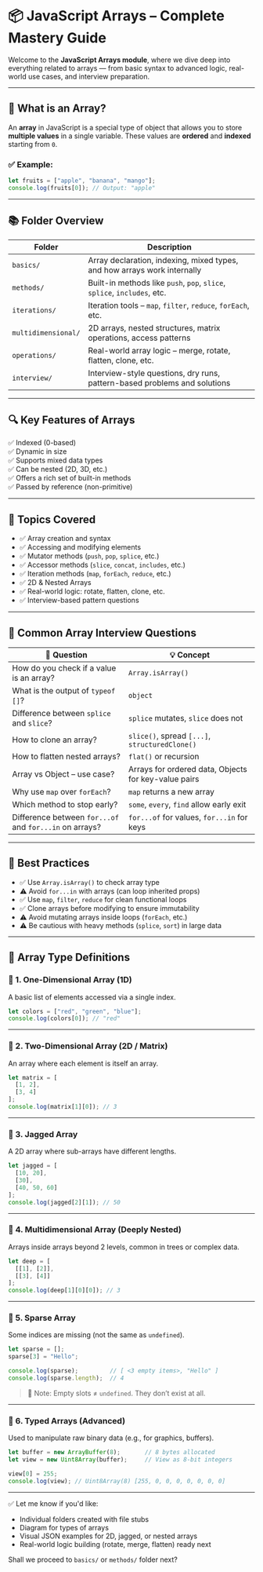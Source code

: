 # 📦 JavaScript Arrays – Complete Mastery Guide

Welcome to the **JavaScript Arrays module**, where we dive deep into everything related to arrays — from basic syntax to advanced logic, real-world use cases, and interview preparation.

---

## 🧠 What is an Array?

An **array** in JavaScript is a special type of object that allows you to store **multiple values** in a single variable. These values are **ordered** and **indexed** starting from `0`.

### ✅ Example:
```js
let fruits = ["apple", "banana", "mango"];
console.log(fruits[0]); // Output: "apple"
```

---

## 📚 Folder Overview

| Folder              | Description                                                                  |
|---------------------|------------------------------------------------------------------------------|
| `basics/`           | Array declaration, indexing, mixed types, and how arrays work internally     |
| `methods/`          | Built-in methods like `push`, `pop`, `slice`, `splice`, `includes`, etc.     |
| `iterations/`       | Iteration tools – `map`, `filter`, `reduce`, `forEach`, etc.                 |
| `multidimensional/` | 2D arrays, nested structures, matrix operations, access patterns              |
| `operations/`       | Real-world array logic – merge, rotate, flatten, clone, etc.                 |
| `interview/`        | Interview-style questions, dry runs, pattern-based problems and solutions    |

---

## 🔍 Key Features of Arrays

✅ Indexed (0-based)  
✅ Dynamic in size  
✅ Supports mixed data types  
✅ Can be nested (2D, 3D, etc.)  
✅ Offers a rich set of built-in methods  
✅ Passed by reference (non-primitive)

---

## 📌 Topics Covered

- ✅ Array creation and syntax
- ✅ Accessing and modifying elements
- ✅ Mutator methods (`push`, `pop`, `splice`, etc.)
- ✅ Accessor methods (`slice`, `concat`, `includes`, etc.)
- ✅ Iteration methods (`map`, `forEach`, `reduce`, etc.)
- ✅ 2D & Nested Arrays
- ✅ Real-world logic: rotate, flatten, clone, etc.
- ✅ Interview-based pattern questions

---

## 💬 Common Array Interview Questions

| 🔢 Question                                             | 💡 Concept                                           |
|---------------------------------------------------------|------------------------------------------------------|
| How do you check if a value is an array?                | `Array.isArray()`                                    |
| What is the output of `typeof []`?                      | `object`                                             |
| Difference between `splice` and `slice`?                | `splice` mutates, `slice` does not                   |
| How to clone an array?                                  | `slice()`, spread `[...]`, `structuredClone()`       |
| How to flatten nested arrays?                           | `flat()` or recursion                                |
| Array vs Object – use case?                             | Arrays for ordered data, Objects for key-value pairs |
| Why use `map` over `forEach`?                           | `map` returns a new array                            |
| Which method to stop early?                             | `some`, `every`, `find` allow early exit             |
| Difference between `for...of` and `for...in` on arrays? | `for...of` for values, `for...in` for keys           |

---

## 🧪 Best Practices

- ✅ Use `Array.isArray()` to check array type
- ⚠️ Avoid `for...in` with arrays (can loop inherited props)
- ✅ Use `map`, `filter`, `reduce` for clean functional loops
- ✅ Clone arrays before modifying to ensure immutability
- ⚠️ Avoid mutating arrays inside loops (`forEach`, etc.)
- ⚠️ Be cautious with heavy methods (`splice`, `sort`) in large data

---

## 📌 Array Type Definitions

### 🔹 1. One-Dimensional Array (1D)
A basic list of elements accessed via a single index.

```js
let colors = ["red", "green", "blue"];
console.log(colors[0]); // "red"
```

---

### 🔹 2. Two-Dimensional Array (2D / Matrix)
An array where each element is itself an array.

```js
let matrix = [
  [1, 2],
  [3, 4]
];
console.log(matrix[1][0]); // 3
```

---

### 🔹 3. Jagged Array
A 2D array where sub-arrays have different lengths.

```js
let jagged = [
  [10, 20],
  [30],
  [40, 50, 60]
];
console.log(jagged[2][1]); // 50
```

---

### 🔹 4. Multidimensional Array (Deeply Nested)
Arrays inside arrays beyond 2 levels, common in trees or complex data.

```js
let deep = [
  [[1], [2]],
  [[3], [4]]
];
console.log(deep[1][0][0]); // 3
```

---

### 🔹 5. Sparse Array
Some indices are missing (not the same as `undefined`).

```js
let sparse = [];
sparse[3] = "Hello";

console.log(sparse);         // [ <3 empty items>, "Hello" ]
console.log(sparse.length);  // 4
```

> 🧠 Note: Empty slots ≠ `undefined`. They don’t exist at all.

---

### 🔹 6. Typed Arrays (Advanced)
Used to manipulate raw binary data (e.g., for graphics, buffers).

```js
let buffer = new ArrayBuffer(8);       // 8 bytes allocated
let view = new Uint8Array(buffer);     // View as 8-bit integers

view[0] = 255;
console.log(view); // Uint8Array(8) [255, 0, 0, 0, 0, 0, 0, 0]
```

---

✅ Let me know if you'd like:

- Individual folders created with file stubs  
- Diagram for types of arrays  
- Visual JSON examples for 2D, jagged, or nested arrays  
- Real-world logic building (rotate, merge, flatten) ready next

Shall we proceed to `basics/` or `methods/` folder next?
